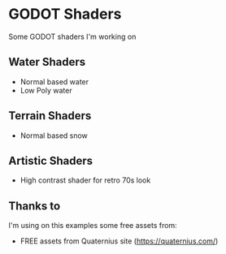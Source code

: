 # GODOT Shaders

Some GODOT shaders I'm working on

## Water Shaders
- Normal based water
- Low Poly water

## Terrain Shaders
- Normal based snow

## Artistic Shaders
- High contrast shader for retro 70s look

## Thanks to

I'm using on this examples some free assets from:

- FREE assets from Quaternius site (https://quaternius.com/)
